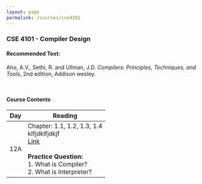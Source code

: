 ```yaml
---
layout: page
permalink: /courses/cse4101
---
```

### CSE 4101 - Compiler Design

#### **Recommended Text:**  <br>
Aho, A.V., Sethi, R. and Ullman, J.D. *Compilers: Principles, Techniques, and Tools*, 2nd edition, Addison wesley.

<br>

#### **Course Contents** ####

 Day |                 Reading
-----|----------------------------------------------------------------------
 12A | Chapter: 1.1, 1.2, 1.3, 1.4<br>klfjdklfjdkjf<br>[Link](https://www.google.com)<br><br>**Practice Question:**<br> 1. What is Compiler?<br> 2. What is Interpreter?
     


